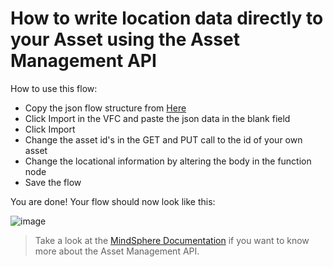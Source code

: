 # How to write location data directly to your Asset using the Asset Management API

How to use this flow:
- Copy the json flow structure from [Here](./IMPORT_WriteLocationToAsset.json)
- Click Import in the VFC and paste the json data in the blank field
- Click Import
- Change the asset id's in the GET and PUT call to the id of your own asset
- Change the locational information by altering the body in the function node
- Save the flow

You are done! Your flow should now look like this:

![image](https://user-images.githubusercontent.com/90254123/166233405-ead98700-e29d-4f24-b1a2-54699fbd7572.png)

> Take a look at the [MindSphere Documentation](https://documentation.mindsphere.io/MindSphere/apis/advanced-assetmanagement/api-assetmanagement-api.html) if you want to know more about the Asset Management API.
